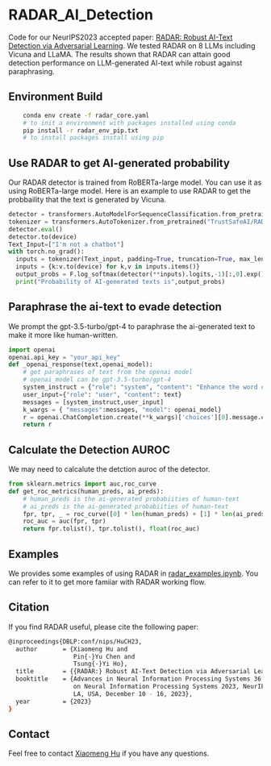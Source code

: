 # RADAR_AI_Detection
Code for our NeurIPS2023 accepted paper: [RADAR: Robust AI-Text Detection via Adversarial Learning](https://proceedings.neurips.cc/paper_files/paper/2023/file/30e15e5941ae0cdab7ef58cc8d59a4ca-Paper-Conference.pdf).
We tested RADAR on 8 LLMs including Vicuna and LLaMA. The results shown that RADAR can attain good detection performance on LLM-generated AI-text while robust against paraphrasing.
## Environment Build
```bash
    conda env create -f radar_core.yaml 
    # to init a environment with packages installed using conda
    pip install -r radar_env_pip.txt 
    # to install packages install using pip
```
## Use RADAR to get AI-generated probability
Our RADAR detector is trained from RoBERTa-large model. You can use it as using RoBERTa-large model. Here is an example to use RADAR to get the probbaility that the text is generated by Vicuna.

```python
detector = transformers.AutoModelForSequenceClassification.from_pretrained("TrustSafeAI/RADAR-Vicuna-7B")
tokenizer = transformers.AutoTokenizer.from_pretrained("TrustSafeAI/RADAR-Vicuna-7B")
detector.eval()
detector.to(device)
Text_Input=["I'm not a chatbot"]
with torch.no_grad():
  inputs = tokenizer(Text_input, padding=True, truncation=True, max_length=512, return_tensors="pt")
  inputs = {k:v.to(device) for k,v in inputs.items()}
  output_probs = F.log_softmax(detector(**inputs).logits,-1)[:,0].exp().tolist()
  print("Probability of AI-generated texts is",output_probs)
```

## Paraphrase the ai-text to evade detection
We prompt the gpt-3.5-turbo/gpt-4 to paraphrase the ai-generated text to make it more like human-written.

```python
import openai
openai.api_key = "your_api_key"
def _openai_response(text,openai_model):
    # get paraphrases of text from the openai model
    # openai_model can be gpt-3.5-turbo/gpt-4
    system_instruct = {"role": "system", "content": "Enhance the word choices in the sentence to sound more like that of a human."}
    user_input={"role": "user", "content": text}
    messages = [system_instruct,user_input]
    k_wargs = { "messages":messages, "model": openai_model}
    r = openai.ChatCompletion.create(**k_wargs)['choices'][0].message.content
    return r 

```

## Calculate the Detection AUROC
We may need to calcalute the detction auroc of the detector.
```python
from sklearn.metrics import auc,roc_curve
def get_roc_metrics(human_preds, ai_preds):
    # human_preds is the ai-generated probabiities of human-text
    # ai_preds is the ai-generated probabiities of human-text
    fpr, tpr, _ = roc_curve([0] * len(human_preds) + [1] * len(ai_preds), human_preds + ai_preds,pos_label=1)
    roc_auc = auc(fpr, tpr)
    return fpr.tolist(), tpr.tolist(), float(roc_auc)
```

## Examples

We provides some examples of using RADAR in [radar_examples.ipynb](./radar_examples.ipynb). You can refer to it to get more famiiar with RADAR working flow.

## Citation

If you find RADAR useful, please cite the following paper:
```bash
@inproceedings{DBLP:conf/nips/HuCH23,
  author       = {Xiaomeng Hu and
                  Pin{-}Yu Chen and
                  Tsung{-}Yi Ho},
  title        = {{RADAR:} Robust AI-Text Detection via Adversarial Learning},
  booktitle    = {Advances in Neural Information Processing Systems 36: Annual Conference
                  on Neural Information Processing Systems 2023, NeurIPS 2023, New Orleans,
                  LA, USA, December 10 - 16, 2023},
  year         = {2023}
}
```
## Contact

Feel free to contact [Xiaomeng Hu](mailto:greghxm@foxmail.com) if you have any questions.
